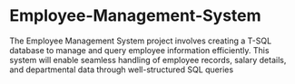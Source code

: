 # Employee-Management-System
The Employee Management System project involves creating a T-SQL database to manage and query employee information efficiently. This system will enable seamless handling of employee records, salary details, and departmental data through well-structured SQL queries
